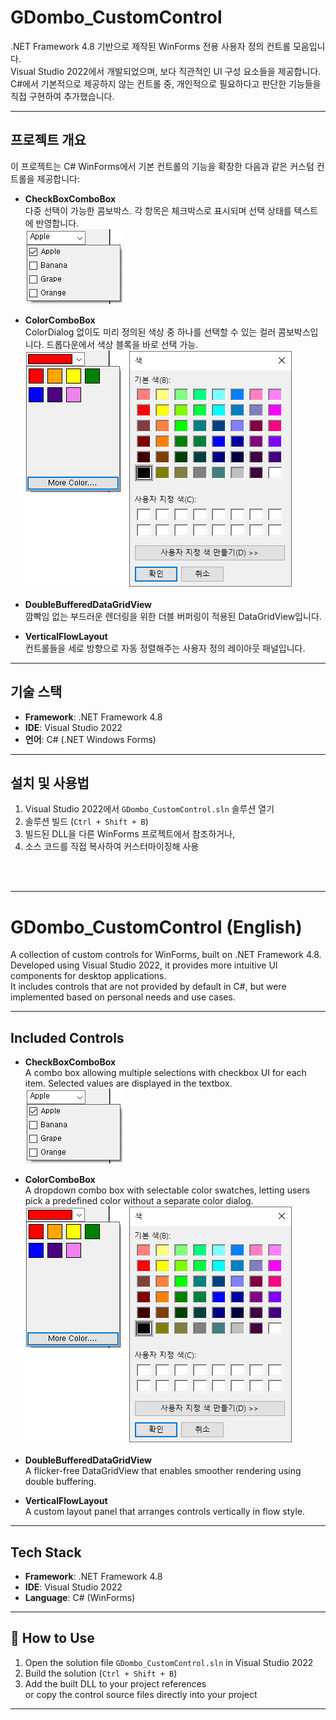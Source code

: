 
# GDombo_CustomControl

.NET Framework 4.8 기반으로 제작된 WinForms 전용 사용자 정의 컨트롤 모음입니다.  
Visual Studio 2022에서 개발되었으며, 보다 직관적인 UI 구성 요소들을 제공합니다.  
C#에서 기본적으로 제공하지 않는 컨트롤 중, 개인적으로 필요하다고 판단한 기능들을 직접 구현하여 추가했습니다.

---

## 프로젝트 개요

이 프로젝트는 C# WinForms에서 기본 컨트롤의 기능을 확장한 다음과 같은 커스텀 컨트롤을 제공합니다:

- **CheckBoxComboBox**  
  다중 선택이 가능한 콤보박스. 각 항목은 체크박스로 표시되며 선택 상태를 텍스트에 반영합니다.  
![CheckBoxComboBox](./Images/CheckBoxComboBox.png)

- **ColorComboBox**  
  ColorDialog 없이도 미리 정의된 색상 중 하나를 선택할 수 있는 컬러 콤보박스입니다. 드롭다운에서 색상 블록을 바로 선택 가능.
![ColorComboBox](./Images/ColorComboBox.png)

- **DoubleBufferedDataGridView**  
  깜빡임 없는 부드러운 렌더링을 위한 더블 버퍼링이 적용된 DataGridView입니다.

- **VerticalFlowLayout**  
  컨트롤들을 세로 방향으로 자동 정렬해주는 사용자 정의 레이아웃 패널입니다.
  
---

## 기술 스택

- **Framework**: .NET Framework 4.8  
- **IDE**: Visual Studio 2022  
- **언어**: C# (.NET Windows Forms)  

---

## 설치 및 사용법

1. Visual Studio 2022에서 `GDombo_CustomControl.sln` 솔루션 열기
2. 솔루션 빌드 (`Ctrl + Shift + B`)
3. 빌드된 DLL을 다른 WinForms 프로젝트에서 참조하거나,
4. 소스 코드를 직접 복사하여 커스터마이징해 사용


<br><br>

---

# GDombo_CustomControl (English)

A collection of custom controls for WinForms, built on .NET Framework 4.8.  
Developed using Visual Studio 2022, it provides more intuitive UI components for desktop applications.  
It includes controls that are not provided by default in C#, but were implemented based on personal needs and use cases.

---

## Included Controls

- **CheckBoxComboBox**  
  A combo box allowing multiple selections with checkbox UI for each item. Selected values are displayed in the textbox.
![CheckBoxComboBox](./Images/CheckBoxComboBox.png)

- **ColorComboBox**  
  A dropdown combo box with selectable color swatches, letting users pick a predefined color without a separate color dialog.
![ColorComboBox](./Images/ColorComboBox.png)

- **DoubleBufferedDataGridView**  
  A flicker-free DataGridView that enables smoother rendering using double buffering.
  
- **VerticalFlowLayout**  
  A custom layout panel that arranges controls vertically in flow style.
  
---

## Tech Stack

- **Framework**: .NET Framework 4.8  
- **IDE**: Visual Studio 2022  
- **Language**: C# (WinForms)

---

## 🧪 How to Use

1. Open the solution file `GDombo_CustomControl.sln` in Visual Studio 2022
2. Build the solution (`Ctrl + Shift + B`)
3. Add the built DLL to your project references  
   or copy the control source files directly into your project

---
